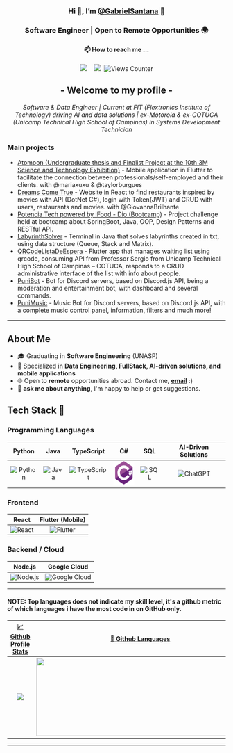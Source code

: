 <h3 align="center">
Hi 👋, I’m <a href="https://www.linkedin.com/in/gabriel-santana-silva" target="_blank" rel="noreferrer">@GabrielSantana</a> 🌟
</h3> 
<h3 align="center">Software Engineer | Open to Remote Opportunities 🌍</h3>

<div align="center"> 
  <h4>📫 How to reach me ...</h4>
  <a href="https://www.linkedin.com/in/gabriel-santana-silva" target="_blank"><img src="https://custom-icon-badges.demolab.com/badge/LinkedIn-0A66C2?logo=linkedin-white&logoColor=fff" height="35"></a>
  &nbsp;&nbsp;
  <a href="mailto:gabriel04.ok@gmail.com" target="_blank"><img src="https://img.shields.io/badge/Gmail-D14836?logo=gmail&logoColor=white" height="35"></a>&nbsp;
  <img src="https://views-counter.vercel.app/badge?pageId=oGaabs&leftColor=000000&rightColor=91f8f9&type=total&label=Viewers&style=none" height="22" alt="Views Counter">
</div>


<h2 align="center">
- Welcome to my profile -
</h2> 

<p align="center">
  <em>
    Software & Data Engineer | Current at FIT (Flextronics Institute of Technology) driving AI and data solutions | ex-Motorola & ex-COTUCA (Unicamp Technical High School of Campinas) in Systems Development Technician
  </em>
</p>

### Main projects

- <a href="https://github.com/AtomoonDev/Rede_Atomoon" target="_blank">Atomoon (Undergraduate thesis and Finalist Project at the 10th 3M Science and Technology Exhibition)</a> - Mobile application in Flutter to facilitate the connection between professionals/self-employed and their clients. with @mariaxuxu & @taylorburgues
- <a href="https://github.com/GiovannaBrilhante/Dreams-come-true" target="_blank">Dreams Come True</a> - Website in React to find restaurants inspired by movies with API (DotNet C#), login with Token(JWT) and CRUD with users, restaurants and movies. with @GiovannaBrilhante
- <a href="https://github.com/oGaabs/Dio-DesignPattern-Padroes_Java" target="_blank">Potencia Tech powered by iFood - Dio (Bootcamp)</a> - Project challenge held at bootcamp about SpringBoot, Java, OOP, Design Patterns and RESTful API.
- <a href="https://github.com/oGaabs/LabirintoSolver_Java" target="_blank">LabyrinthSolver</a> - Terminal in Java that solves labyrinths created in txt, using data structure (Queue, Stack and Matrix).
- <a href="https://github.com/oGaabs/ListaDeEsperaQRCode_PFSergio-Flutter" target="_blank">QRCodeListaDeEspera</a> - Flutter app that manages waiting list using qrcode, consuming API from Professor Sergio from Unicamp Technical High School of Campinas – COTUCA, responds to a CRUD administrative interface of the list with info about people. 
- <a href="https://github.com/oGaabs/PuniBot" target="_blank">PuniBot</a> - Bot for Discord servers, based on Discord.js API, being a moderation and entertainment bot, with dashboard and several commands.
- <a href="https://github.com/oGaabs/PuniMusic" target="_blank">PuniMusic</a> - Music Bot for Discord servers, based on Discord.js API, with a complete music control panel, information, filters and much more!

---

## About Me

- 🎓 Graduating in **Software Engineering** (UNASP)  
- 💼 Specialized in **Data Engineering, FullStack, AI-driven solutions, and mobile applications**
- 🌐 Open to **remote** opportunities abroad. Contact me, **[email]** :)
- 💬 **ask me about anything**, I'm happy to help or get suggestions.

## Tech Stack 🚀

### Programming Languages
| Python | Java | TypeScript | C# | SQL | AI-Driven Solutions |
|:------:|:------:|:------:|:------:|:------:|:------:|
| <img alt="Python" width="50" height="55" src="https://cdn.jsdelivr.net/gh/devicons/devicon/icons/python/python-original-wordmark.svg"> | <img alt="Java" width="50" height="55" src="https://cdn.jsdelivr.net/gh/devicons/devicon/icons/java/java-original-wordmark.svg"> | <img alt="TypeScript" width="50" height="55" src="https://img.icons8.com/color/240/000000/typescript.png"> | <img alt="C#" width="50" height="55" src="https://raw.githubusercontent.com/devicons/devicon/master/icons/csharp/csharp-original.svg"> | <img alt="SQL" width="50" height="55" src="https://cdn.jsdelivr.net/gh/devicons/devicon@latest/icons/azuresqldatabase/azuresqldatabase-original.svg"> | <img width="50" height="55" alt="ChatGPT" src="https://github.com/user-attachments/assets/e5b54a09-52e5-4252-8e7f-61cde7fd2703" />
 

### Frontend
| React | Flutter (Mobile) |
|:-----:|:----------------:|
| <img alt="React" width="50" height="55" src="https://cdn.jsdelivr.net/gh/devicons/devicon/icons/react/react-original-wordmark.svg"> | <img alt="Flutter" width="50" height="55" src="https://cdn.jsdelivr.net/gh/devicons/devicon/icons/flutter/flutter-original.svg"> |

### Backend / Cloud
| Node.js | Google Cloud |
|:-------:|:------------:|
| <img alt="Node.js" width="50" height="55" src="https://img.icons8.com/color/240/000000/nodejs.png"> | <img alt="Google Cloud" height="90" src="https://cdn.jsdelivr.net/gh/devicons/devicon@latest/icons/googlecloud/googlecloud-original-wordmark.svg"> |

---

#### NOTE: Top languages does not indicate my skill level, it's a github metric of which languages i have the most code in on GitHub only.

| [📈 Github Profile Stats](https://github.com/anuraghazra/github-readme-stats#github-stats-card) | [📓 Github Languages](https://github.com/anuraghazra/github-readme-stats#top-languages-card) |
| :---: | :---: |
| <img height="180" src="https://github-readme-stats.vercel.app/api?username=oGaabs&show_icons=true&theme=react&count_private=true&bg_color=0D1117" /> | <img height="180" width="480"  src="https://github-readme-stats.vercel.app/api/top-langs/?username=oGaabs&layout=compact&langs_count=6&hide=cmake&theme=react&bg_color=0D1117" /> |

---

[linktree]: https://linktr.ee/GabrielSant
[github]: https://github.com/oGaabs
[linkedin]: https://www.linkedin.com/in/gabriel-santana-silva/
[email]: mailto:gabriel04.ok@gmail.com
